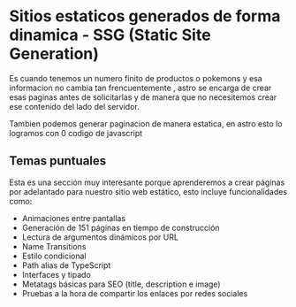 # Sitios estaticos generados de forma dinamica -  SSG (Static Site Generation)

Es cuando tenemos un numero finito de productos o pokemons y esa informacion no cambia tan frencuentemente , astro se encarga de crear esas paginas antes de solicitarlas y de manera que no necesitemos crear ese contenido del lado del servidor.

Tambien podemos generar paginacion de manera estatica, en astro esto lo logramos con 0 codigo de javascript

## Temas puntuales

Esta es una sección muy interesante porque aprenderemos a crear páginas por adelantado para nuestro sitio web estático, esto incluye funcionalidades como:

- Animaciones entre pantallas
- Generación de 151 páginas en tiempo de construcción
- Lectura de argumentos dinámicos por URL
- Name Transitions
- Estilo condicional
- Path alias de TypeScript
- Interfaces y tipado
- Metatags básicas para SEO (title, description e image)
- Pruebas a la hora de compartir los enlaces por redes sociales
